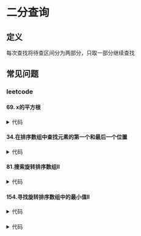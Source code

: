 # 二分查询 #

## 定义 ##
每次查找将待查区间分为两部分，只取一部分继续查找

## 常见问题 ##

### leetcode ###

#### 69. x的平方根 ####
<details>
<summary>代码</summary>
<pre>
<code>
/**
 * 二分法-前后搜索
 */
function mySqrt($x) {
    if ($x <= 1) {
        return $x;
    }
    list($l, $h) = [1, ceil($x / 2)];
    while ($l <= $h) {
        $mid = $l + ceil(($h - $l) / 2);
        $sqrt = $mid * $mid;
        if ($sqrt < $x) {
            $l = $mid + 1;
        } else if ($sqrt > $x) {
            $h = $mid - 1;
        } else {
            return $mid;
        }
    }
    return $h;
}
</code>
</pre>
</details>

#### 34.在排序数组中查找元素的第一个和最后一个位置 ####
<details>
<summary>代码</summary>
<pre>
<code>
/**
 * 二分法-先找第一个、再找最后一个
 */
function searchRange($nums, $target) {
    $len = count($nums);
    $first = searchFirst($nums, $target);
    if ($first == $len || $nums[$first] != $target) {
        return [-1, -1];
    }
    $last = searchLast($nums, $target) - 1;
    return [$first , $last];
}
function searchFirst($nums, $target) {
    $len = count($nums);
    list($l, $r) = [0, $len];
    while ($l < $r) {
        $mid = $l + intval(($r - $l) / 2);
        if ($nums[$mid] >= $target) {
            $r = $mid;
        } else {
            $l = $mid + 1;
        }
    }
    return $l;
}
function searchLast($nums, $target) {
    $len = count($nums);
    list($l, $r) = [0, $len];
    while ($l < $r) {
        $mid = $l + intval(($r - $l) / 2);
        if ($nums[$mid] > $target) {
            $r = $mid;
        } else {
            $l = $mid + 1;
        }
    }
    return $l;
}
</code>
</pre>
</details>

#### 81.搜索旋转排序数组II ####
<details>
<summary>代码</summary>
<pre>
<code>
/**
 * 二分法
 */
function search($nums, $target) {
    $len = count($nums);
    if ($len < 1) {
        return false;
    }
    $l = 0;
    $r = $len - 1;
    while ($l <= $r) {
        $mid = $l + intval(($r - $l) / 2);
        //目标值
        if ($nums[$mid] == $target) {
            return true;
        }
        //相同值
        if ($nums[$mid] == $nums[$l]) {
            $l++;
        } else if ($nums[$mid] > $nums[$l]) {//左边有序
            if ($nums[$l] <= $target && $target < $nums[$mid]) {
                $r = $mid - 1;
            } else {
                $l = $mid + 1;
            }

        } else {//右边有序
            if ($nums[$mid] < $target && $target <= $nums[$r]) {
                $l = $mid +1;
            } else {
                $r = $mid - 1;
            }
        }
    }
    return false;
}
</code>
</pre>
</details>

#### 154.寻找旋转排序数组中的最小值II ####
<details>
<summary>代码</summary>
<pre>
<code>
/**
 * 二分法
 */
function findMin($nums) {
    $len = count($nums);
    $l = 0;
    $r = $len - 1;
    while ($l < $r) {
        $mid = $l + intval(($r - $l) / 2);
        if($nums[$mid] > $nums[$r]) {
            $l = $mid + 1;
        } else if ($nums[$mid] < $nums[$r] ){
            $r = $mid;
        } else {
            $r--;
        }
    }
    return $nums[$l];
}
</code>
</pre>
</details>

####  ####
<details>
<summary>代码</summary>
<pre>
<code>
</code>
</pre>
</details>